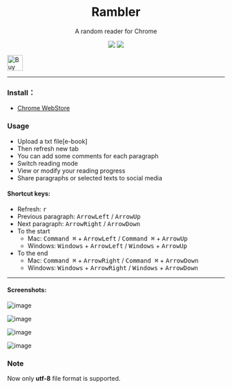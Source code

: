 <h1 align="center">Rambler</h1>
<p align="center">A random reader for Chrome</p>
<p align="center">
   <a href="https://github.com/solobat/rambler/releases"><img src="https://img.shields.io/badge/lastest_version-1.6.1-blue.svg"></a>
   <a target="_blank" href="https://chrome.google.com/webstore/detail/rambler/oamcmbjempabepcfnnioodcffeejkhjn"><img src="https://img.shields.io/badge/download-_chrome_webstore-brightgreen.svg"></a>

</p>

<a href='https://ko-fi.com/H2H3N7MF' target='_blank'><img height='36' style='border:0px;height:36px;' src='https://az743702.vo.msecnd.net/cdn/kofi2.png?v=0' border='0' alt='Buy Me a Coffee at ko-fi.com' /></a>
***

### Install：
- [Chrome WebStore](https://chrome.google.com/webstore/detail/rambler/oamcmbjempabepcfnnioodcffeejkhjn)

### Usage
- Upload a txt file[e-book]
- Then refresh new tab
- You can add some comments for each paragraph
- Switch reading mode
- View or modify your reading progress
- Share paragraphs or selected texts to social media

#### Shortcut keys:
- Refresh: <kbd>r</kbd>
- Previous paragraph: <kbd>ArrowLeft</kbd> / <kbd>ArrowUp</kbd>
- Next paragraph: <kbd>ArrowRight</kbd> / <kbd>ArrowDown</kbd>
- To the start
    - Mac: <kbd>Command ⌘</kbd> + <kbd>ArrowLeft</kbd> / <kbd>Command ⌘</kbd> + <kbd>ArrowUp</kbd>
    - Windows: <kbd>Windows</kbd> + <kbd>ArrowLeft</kbd> / <kbd>Windows</kbd> + <kbd>ArrowUp</kbd>
- To the end
    - Mac: <kbd>Command ⌘</kbd> + <kbd>ArrowRight</kbd> / <kbd>Command ⌘</kbd> + <kbd>ArrowDown</kbd>
    - Windows: <kbd>Windows</kbd> + <kbd>ArrowRight</kbd> / <kbd>Windows</kbd> + <kbd>ArrowDown</kbd>

---
#### Screenshots:
![image](https://user-images.githubusercontent.com/1894203/50337401-f570b080-054b-11e9-926c-7a7d329c67cb.png)

![image](https://user-images.githubusercontent.com/1894203/50337383-e7bb2b00-054b-11e9-9415-a6cd5a904544.png)

![image](https://user-images.githubusercontent.com/1894203/50337415-028d9f80-054c-11e9-9251-12701b5a4ee3.png)

![image](https://user-images.githubusercontent.com/1894203/50195493-49c43680-037a-11e9-9404-61b9e1933532.png)


### Note
Now only **utf-8** file format is supported.
